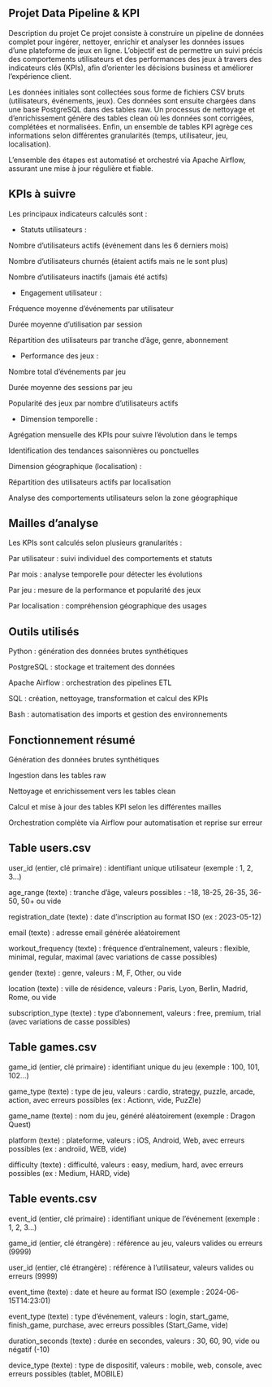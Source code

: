 ## Projet Data Pipeline & KPI
Description du projet
Ce projet consiste à construire un pipeline de données complet pour ingérer, nettoyer, enrichir et analyser les données issues d’une plateforme de jeux en ligne. L’objectif est de permettre un suivi précis des comportements utilisateurs et des performances des jeux à travers des indicateurs clés (KPIs), afin d’orienter les décisions business et améliorer l’expérience client.

Les données initiales sont collectées sous forme de fichiers CSV bruts (utilisateurs, événements, jeux). Ces données sont ensuite chargées dans une base PostgreSQL dans des tables raw. Un processus de nettoyage et d’enrichissement génère des tables clean où les données sont corrigées, complétées et normalisées. Enfin, un ensemble de tables KPI agrège ces informations selon différentes granularités (temps, utilisateur, jeu, localisation).

L’ensemble des étapes est automatisé et orchestré via Apache Airflow, assurant une mise à jour régulière et fiable.

## KPIs à suivre
Les principaux indicateurs calculés sont :

- Statuts utilisateurs :

Nombre d’utilisateurs actifs (événement dans les 6 derniers mois)

Nombre d’utilisateurs churnés (étaient actifs mais ne le sont plus)

Nombre d’utilisateurs inactifs (jamais été actifs)

- Engagement utilisateur :

Fréquence moyenne d’événements par utilisateur

Durée moyenne d’utilisation par session

Répartition des utilisateurs par tranche d’âge, genre, abonnement

- Performance des jeux :

Nombre total d’événements par jeu

Durée moyenne des sessions par jeu

Popularité des jeux par nombre d’utilisateurs actifs

- Dimension temporelle :

Agrégation mensuelle des KPIs pour suivre l’évolution dans le temps

Identification des tendances saisonnières ou ponctuelles

Dimension géographique (localisation) :

Répartition des utilisateurs actifs par localisation

Analyse des comportements utilisateurs selon la zone géographique

## Mailles d’analyse

Les KPIs sont calculés selon plusieurs granularités :

Par utilisateur : suivi individuel des comportements et statuts

Par mois : analyse temporelle pour détecter les évolutions

Par jeu : mesure de la performance et popularité des jeux

Par localisation : compréhension géographique des usages



## Outils utilisés

Python : génération des données brutes synthétiques

PostgreSQL : stockage et traitement des données

Apache Airflow : orchestration des pipelines ETL

SQL : création, nettoyage, transformation et calcul des KPIs

Bash : automatisation des imports et gestion des environnements

## Fonctionnement résumé
Génération des données brutes synthétiques

Ingestion dans les tables raw

Nettoyage et enrichissement vers les tables clean

Calcul et mise à jour des tables KPI selon les différentes mailles

Orchestration complète via Airflow pour automatisation et reprise sur erreur


## Table users.csv

user_id (entier, clé primaire) : identifiant unique utilisateur (exemple : 1, 2, 3...)

age_range (texte) : tranche d’âge, valeurs possibles : -18, 18-25, 26-35, 36-50, 50+ ou vide

registration_date (texte) : date d’inscription au format ISO (ex : 2023-05-12)

email (texte) : adresse email générée aléatoirement

workout_frequency (texte) : fréquence d’entraînement, valeurs : flexible, minimal, regular, maximal (avec variations de casse possibles)

gender (texte) : genre, valeurs : M, F, Other, ou vide

location (texte) : ville de résidence, valeurs : Paris, Lyon, Berlin, Madrid, Rome, ou vide

subscription_type (texte) : type d’abonnement, valeurs : free, premium, trial (avec variations de casse possibles)

## Table games.csv

game_id (entier, clé primaire) : identifiant unique du jeu (exemple : 100, 101, 102...)

game_type (texte) : type de jeu, valeurs : cardio, strategy, puzzle, arcade, action, avec erreurs possibles (ex : Actionn, vide, PuzZle)

game_name (texte) : nom du jeu, généré aléatoirement (exemple : Dragon Quest)

platform (texte) : plateforme, valeurs : iOS, Android, Web, avec erreurs possibles (ex : androiid, WEB, vide)

difficulty (texte) : difficulté, valeurs : easy, medium, hard, avec erreurs possibles (ex : Medium, HARD, vide)

## Table events.csv

event_id (entier, clé primaire) : identifiant unique de l’événement (exemple : 1, 2, 3...)

game_id (entier, clé étrangère) : référence au jeu, valeurs valides ou erreurs (9999)

user_id (entier, clé étrangère) : référence à l’utilisateur, valeurs valides ou erreurs (9999)

event_time (texte) : date et heure au format ISO (exemple : 2024-06-15T14:23:01)

event_type (texte) : type d’événement, valeurs : login, start_game, finish_game, purchase, avec erreurs possibles (Start_Game, vide)

duration_seconds (texte) : durée en secondes, valeurs : 30, 60, 90, vide ou négatif (-10)

device_type (texte) : type de dispositif, valeurs : mobile, web, console, avec erreurs possibles (tablet, MOBILE)
